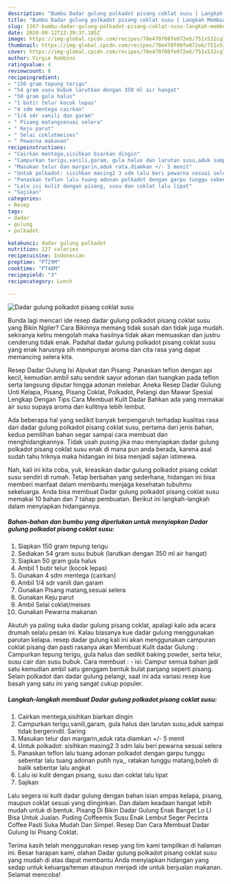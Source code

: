 ```yaml
---
description: "Bumbu Dadar gulung polkadot pisang coklat susu | Langkah Membuat Dadar gulung polkadot pisang coklat susu Yang Sempurna"
title: "Bumbu Dadar gulung polkadot pisang coklat susu | Langkah Membuat Dadar gulung polkadot pisang coklat susu Yang Sempurna"
slug: 1167-bumbu-dadar-gulung-polkadot-pisang-coklat-susu-langkah-membuat-dadar-gulung-polkadot-pisang-coklat-susu-yang-sempurna
date: 2020-09-12T22:39:37.185Z
image: https://img-global.cpcdn.com/recipes/78e470f08fe072e6/751x532cq70/dadar-gulung-polkadot-pisang-coklat-susu-foto-resep-utama.jpg
thumbnail: https://img-global.cpcdn.com/recipes/78e470f08fe072e6/751x532cq70/dadar-gulung-polkadot-pisang-coklat-susu-foto-resep-utama.jpg
cover: https://img-global.cpcdn.com/recipes/78e470f08fe072e6/751x532cq70/dadar-gulung-polkadot-pisang-coklat-susu-foto-resep-utama.jpg
author: Virgie Robbins
ratingvalue: 4
reviewcount: 8
recipeingredient:
- "150 gram tepung terigu"
- "54 gram susu bubuk larutkan dengan 350 ml air hangat"
- "50 gram gula halus"
- "1 butir telur kocok lepas"
- "4 sdm mentega cairkan"
- "1/4 sdr vanili dan garam"
- " Pisang matangsesuai selera"
- " Keju parut"
- " Selai coklatmeises"
- " Pewarna makanan"
recipeinstructions:
- "Cairkan mentega,sisihkan biarkan dingin"
- "Campurkan terigu,vanili,garam, gula halus dan larutan susu,aduk sampai tidak bergerindil. Saring"
- "Masukan telur dan margarin,aduk rata.diamkan +/- 5 menit"
- "Untuk polkadot: sisihkan masing2 3 sdm lalu beri pewarna sesuai selera"
- "Panaskan teflon lalu tuang adonan polkadot dengan garpu tunggu sebentar lalu tuang adonan putih nya,, ratakan tunggu matang,boleh di balik sebentar lalu angkat"
- "Lalu isi kulit dengan pisang, susu dan coklat lalu lipat"
- "Sajikan"
categories:
- Resep
tags:
- dadar
- gulung
- polkadot

katakunci: dadar gulung polkadot 
nutrition: 127 calories
recipecuisine: Indonesian
preptime: "PT29M"
cooktime: "PT48M"
recipeyield: "3"
recipecategory: Lunch

---
```



![Dadar gulung polkadot pisang coklat susu](https://img-global.cpcdn.com/recipes/78e470f08fe072e6/751x532cq70/dadar-gulung-polkadot-pisang-coklat-susu-foto-resep-utama.jpg)

Bunda lagi mencari ide resep dadar gulung polkadot pisang coklat susu yang Bikin Ngiler? Cara Bikinnya memang tidak susah dan tidak juga mudah. sekiranya keliru mengolah maka hasilnya tidak akan memuaskan dan justru cenderung tidak enak. Padahal dadar gulung polkadot pisang coklat susu yang enak harusnya sih mempunyai aroma dan cita rasa yang dapat memancing selera kita.

Resep Dadar Gulung Isi Alpukat dan Pisang. Panaskan teflon dengan api kecil, kemudian ambil satu sendok sayur adonan dan tuangkan pada teflon serta langsung diputar hingga adonan melebar. Aneka Resep Dadar Gulung Unti Kelapa, Pisang, Pisang Coklat, Polkadot, Pelangi dan Mawar Spesial Lengkap Dengan Tips Cara Membuat Kulit Dadar Bahkan ada yang memakai air susu supaya aroma dan kulitnya lebih lembut.

Ada beberapa hal yang sedikit banyak berpengaruh terhadap kualitas rasa dari dadar gulung polkadot pisang coklat susu, pertama dari jenis bahan, kedua pemilihan bahan segar sampai cara membuat dan menghidangkannya. Tidak usah pusing jika mau menyiapkan dadar gulung polkadot pisang coklat susu enak di mana pun anda berada, karena asal sudah tahu triknya maka hidangan ini bisa menjadi sajian istimewa.


Nah, kali ini kita coba, yuk, kreasikan dadar gulung polkadot pisang coklat susu sendiri di rumah. Tetap berbahan yang sederhana, hidangan ini bisa memberi manfaat dalam membantu menjaga kesehatan tubuhmu sekeluarga. Anda bisa membuat Dadar gulung polkadot pisang coklat susu memakai 10 bahan dan 7 tahap pembuatan. Berikut ini langkah-langkah dalam menyiapkan hidangannya.

<!--inarticleads1-->

##### Bahan-bahan dan bumbu yang diperlukan untuk menyiapkan Dadar gulung polkadot pisang coklat susu:

1. Siapkan 150 gram tepung terigu
1. Sediakan 54 gram susu bubuk (larutkan dengan 350 ml air hangat)
1. Siapkan 50 gram gula halus
1. Ambil 1 butir telur (kocok lepas)
1. Gunakan 4 sdm mentega (cairkan)
1. Ambil 1/4 sdr vanili dan garam
1. Gunakan  Pisang matang,sesuai selera
1. Gunakan  Keju parut
1. Ambil  Selai coklat/meises
1. Gunakan  Pewarna makanan


Akutuh ya paling suka dadar gulung pisang coklat, apalagi kalo ada acara drumah selalu pesan ini. Kalau biasanya kue dadar gulung menggunakan parutan kelapa. resep dadar gulung kali ini akan menggunakan campuran coklat pisang dan pasti rasanya akan Membuat Kulit dadar Gulung : Campurkan tepung terigu, gula halus dan sedikit baking powder, serta telur, susu cair dan susu bubuk. Cara membuat : - isi: Campur semua bahan jadi satu kemudian ambil satu genggam bentuk bulat panjang seperti pisang. Selain polkadot dan dadar gulung pelangi, saat ini ada variasi resep kue basah yang satu ini yang sangat cukup populer. 

<!--inarticleads2-->

##### Langkah-langkah membuat Dadar gulung polkadot pisang coklat susu:

1. Cairkan mentega,sisihkan biarkan dingin
1. Campurkan terigu,vanili,garam, gula halus dan larutan susu,aduk sampai tidak bergerindil. Saring
1. Masukan telur dan margarin,aduk rata.diamkan +/- 5 menit
1. Untuk polkadot: sisihkan masing2 3 sdm lalu beri pewarna sesuai selera
1. Panaskan teflon lalu tuang adonan polkadot dengan garpu tunggu sebentar lalu tuang adonan putih nya,, ratakan tunggu matang,boleh di balik sebentar lalu angkat
1. Lalu isi kulit dengan pisang, susu dan coklat lalu lipat
1. Sajikan


Lalu segera isi kulit dadar gulung dengan bahan isian ampas kelapa, pisang, maupun coklat sesuai yang diinginkan. Dan dalam keadaan hangat lebih mudah untuk di bentuk. Pisang Di Bikin Dadar Gulung Enak Banget Lo Ll Bisa Untuk Jualan. Puding Coffeemix Susu Enak Lembut Seger Pecinta Coffee Pasti Suka Mudah Dan Simpel. Resep Dan Cara Membuat Dadar Gulung Isi Pisang Coklat. 

Terima kasih telah menggunakan resep yang tim kami tampilkan di halaman ini. Besar harapan kami, olahan Dadar gulung polkadot pisang coklat susu yang mudah di atas dapat membantu Anda menyiapkan hidangan yang sedap untuk keluarga/teman ataupun menjadi ide untuk berjualan makanan. Selamat mencoba!
